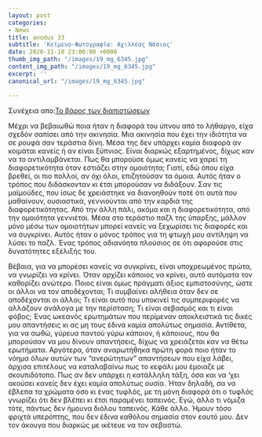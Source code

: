 ```yaml
---
layout: post
categories:
- News
title: anodus 33
subtitle: 'Κείμενο-Φωτογραφία: Αχιλλέας Νάσιος'
date: 2020-11-10 23:00:00 +0000
thumb_img_path: "/images/19_mg_6345.jpg"
content_img_path: "/images/19_mg_6345.jpg"
excerpt: ''
canonical_url: "/images/19_mg_6345.jpg"

---
```

Συνέχεια απο:<a href="https://hocusphotus.com/posts/anodus-33/" target="blank">Το βάρος των διαπιστώσεων</a>

Μέχρι να βεβαιωθώ ποια ήταν η διαφορά του ύπνου από το λήθαργο, είχα σχεδόν σαπίσει από την ακινησία. Μια ακινησία που έχει την ιδιότητα να σε ρουφά σαν τεράστια δίνη. Μέσα της δεν υπάρχει καμία διαφορά αν κοιμάται κανείς ή αν είναι ξύπνιος. Είναι διαρκώς εξαρτημένος, δίχως καν να το αντιλαμβάνεται. Πως θα μπορούσε όμως κανείς να χαρεί τη διαφορετικότητα όταν εστιάζει στην ομοιότητα; Γιατί, εδώ όπου είχα βρεθεί, οι πιο πολλοί, αν όχι όλοι, επιζητούσαν τα όμοια. Αυτός ήταν ο τρόπος που διδάσκονταν κι έτσι μπορούσαν να διδάξουν. Σαν τις μαϊμούδες, που ίσως δε χρειάστηκε να διανοηθούν ποτέ ότι αυτά που μαθαίνουν, ουσιαστικά, γεννιούνται από την καρδιά της διαφορετικότητας. Από την άλλη πάλι, ακόμα και η διαφορετικότητα, από την ομοιότητα γεννιέται. Μέσα στο τεράστιο παζλ της ύπαρξης, μάλλον μόνο μέσω των ομοιοτήτων μπορεί κανείς να ξεχωρίσει τις διαφορές και να συγκρίνει. Αυτός ήταν ο μόνος τρόπος για τη φτωχή μου αντίληψη να λύσει το παζλ. Ένας τρόπος αδιανόητα πλούσιος σε ότι αφορούσε στις δυνατότητες εξέλιξής του.

Βέβαια, για να μπορέσει κανείς να συγκρίνει, είναι υποχρεωμένος πρώτα, να γνωρίζει να κρίνει. Όταν αρχίζει κάποιος να κρίνει, αυτό αυτόματα τον καθορίζει ανώτερο. Ποιος είναι όμως πράγματι άξιος εμπιστοσύνης, ώστε οι άλλοι να τον αποδέχονται; Τι συμβαίνει αλήθεια όταν δεν σε αποδέχονται οι άλλοι; Τι είναι αυτό που υποκινεί τις συμπεριφορές να αλλάζουν ανάλογα με την περίσταση; Τι είναι σεβασμός και τι είναι φόβος; Ένας ωκεανός ερωτημάτων που περίμεναν αποκλειστικά τις δικές μου απαντήσεις κι ας μη τους έδινα καμία απολύτως σημασία. Αντίθετα, για να σωθώ, γύρευα παντού γύρω κάποιον, ή κάποιους, που θα μπορούσαν να μου δίνουν απαντήσεις, δίχως να χρειάζεται καν να θέτω ερωτήματα. Αργότερα, όταν αναρωτήθηκα πρώτη φορά ποιο ήταν το νόημα όλων αυτών των “ανερώτητων” απαντήσεων που είχα λάβει, άρχισα επιτέλους να καταλαβαίνω πως το κεφάλι μου έμοιαζε με σκουπιδότοπο. Πως αν δεν υπάρχει η κατάλληλη τάξη, όσα και να ‘χει ακούσει κανείς δεν έχει καμία απολύτως ουσία. Ήταν δηλαδή, σα να έβλεπα τα χρώματα όσο κι ένας τυφλός, με τη μόνη διαφορά ότι ο τυφλός γνωρίζει ότι δεν βλέπει κι έτσι παραμένει ταπεινός. Εγώ, άλλο τι νόμιζα τότε, πάντως δεν ήμουνα διόλου ταπεινός. Κάθε άλλο. Ήμουν τόσο φριχτά υπερόπτης, που δεν έδινα καθόλου σημασία στον εαυτό μου. Δεν τον άκουγα που διαρκώς με ικέτευε να τον σεβαστώ.